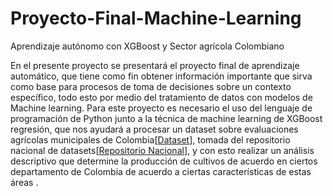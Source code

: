 # Proyecto-Final-Machine-Learning
Aprendizaje autónomo con XGBoost y Sector agrícola Colombiano

En el presente proyecto se presentará el proyecto final de aprendizaje automático, que tiene como fin obtener información importante que sirva como base para procesos de toma de decisiones sobre un contexto específico, todo esto por medio del tratamiento de datos con modelos de Machine learning. Para este proyecto es necesario el uso del lenguaje de programación de Python junto a la técnica de machine learning de XGBoost regresión, que nos ayudará a procesar un dataset sobre evaluaciones agrícolas municipales de Colombia[[Dataset](https://www.datos.gov.co/Agricultura-y-Desarrollo-Rural/Evaluaciones-Agropecuarias-Municipales-EVA-2019-20/p5fp-pay3)], tomada del repositorio nacional de datasets[[Repositorio Nacional](https://datos.gov.co/)], y con esto realizar un análisis descriptivo que determine la producción de cultivos de acuerdo en ciertos departamento de Colombia de acuerdo a ciertas características de estas áreas . 


